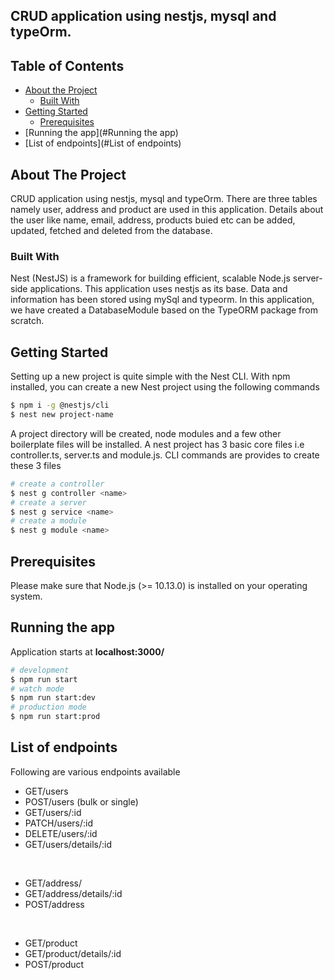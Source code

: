 <h2>CRUD application using nestjs, mysql and typeOrm.</h2>


<!-- TABLE OF CONTENTS -->
## Table of Contents

* [About the Project](#about-the-project)
  * [Built With](#built-with)
* [Getting Started](#getting-started)
   * [Prerequisites](#Prerequisites)
* [Running the app](#Running the app)
* [List of endpoints](#List of endpoints)
 

<!-- ABOUT THE PROJECT -->
## About The Project

CRUD application using nestjs, mysql and typeOrm.
There are three tables namely user, address and product are used in this application. 
Details about the user like name, email, address, products buied etc can be added, updated, fetched and deleted from the database.

<!-- Built With -->
### Built With

Nest (NestJS) is a framework for building efficient, scalable Node.js server-side applications. This application uses nestjs as its base.
Data and information has been stored using mySql and typeorm.
In this application, we have created a DatabaseModule based on the TypeORM package from scratch.

<!-- GETTING STARTED -->
## Getting Started

Setting up a new project is quite simple with the Nest CLI. With npm installed, you can create a new Nest project using the following commands
```bash
$ npm i -g @nestjs/cli
$ nest new project-name
```
A project directory will be created, node modules and a few other boilerplate files will be installed.
A nest project has 3 basic core files i.e controller.ts, server.ts and module.js. 
CLI commands are provides to create these 3 files

```bash
# create a controller
$ nest g controller <name>
# create a server
$ nest g service <name>
# create a module
$ nest g module <name>
```
## Prerequisites

Please make sure that Node.js (>= 10.13.0) is installed on your operating system.


## Running the app
Application starts at <b>localhost:3000/</b>
```bash
# development
$ npm run start
# watch mode
$ npm run start:dev
# production mode
$ npm run start:prod
```

## List of endpoints
<p>Following are various endpoints available</p>
<ul>
<li>GET/users</li>
<li>POST/users (bulk or single)</li>
<li>GET/users/:id</li>
<li>PATCH/users/:id</li>
<li>DELETE/users/:id</li>
<li>GET/users/details/:id</li>
</ul><br>
<ul>
<li>GET/address/</li>
<li>GET/address/details/:id</li>
<li>POST/address</li>
</ul><br>
<ul>
<li>GET/product</li>
<li>GET/product/details/:id</li>
<li>POST/product</li>
</ul>